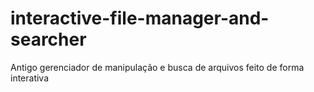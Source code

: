 # interactive-file-manager-and-searcher
Antigo gerenciador de manipulação e busca de arquivos feito de forma interativa
